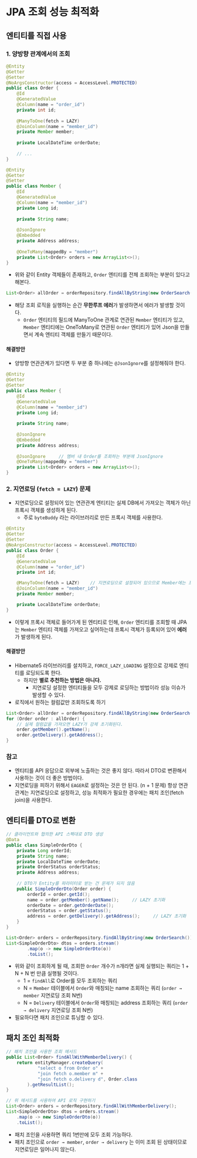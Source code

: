 # JPA 조회 성능 최적화
## 엔티티를 직접 사용
### 1. 양방향 관계에서의 조회
```java
@Entity
@Getter
@Setter
@NoArgsConstructor(access = AccessLevel.PROTECTED)
public class Order {
    @Id 
    @GeneratedValue
    @Column(name = "order_id")
    private int id;
    
    @ManyToOne(fetch = LAZY)
    @JoinColumn(name = "member_id")
    private Member member;
    
    private LocalDateTime orderDate;
    
    // ...
}

@Entity
@Getter
@Setter
public class Member {
    @Id
    @GeneratedValue
    @Column(name = "member_id")
    private Long id;
    
    private String name;
    
    @JsonIgnore
    @Embedded
    private Address address;
    
    @OneToMany(mappedBy = "member")
    private List<Order> orders = new ArrayList<>();
}
```
* 위와 같이 Entity 객체들이 존재하고, `Order` 엔티티를 전체 조회하는 부분이 있다고 해본다.

```java
List<Order> allOrder = orderRepository.findAllByString(new OrderSearch());
```

* 해당 조회 로직을 실행하는 순간 **무한루프 에러**가 발생하면서 에러가 발생할 것이다.
  * `Order` 엔티티의 필드에 ManyToOne 관계로 연관된 `Member` 엔티티가 있고, `Member` 엔티티에는 OneToMany로 연관된 `Order` 엔티티가 있어 Json을 만들면서 계속 엔티티 객체를 만들기 때문이다.

#### 해결방안
* 양방향 연관관계가 있다면 두 부분 중 하나에는 `@JsonIgnore`를 설정해줘야 한다.
```java
@Entity
@Getter
@Setter
public class Member {
    @Id
    @GeneratedValue
    @Column(name = "member_id")
    private Long id;
    
    private String name;
    
    @JsonIgnore
    @Embedded
    private Address address;
    
    @JsonIgnore     // 멤버 내 Order를 조회하는 부분에 JsonIgnore
    @OneToMany(mappedBy = "member")
    private List<Order> orders = new ArrayList<>();
}
```

### 2. 지연로딩 (`fetch = LAZY`) 문제
* 지연로딩으로 설정되어 있는 연관관계 엔티티는 실제 DB에서 가져오는 객체가 아닌 프록시 객체를 생성하게 된다.
  * 주로 `byteBuddy` 라는 라이브러리로 만든 프록시 객체를 사용한다.
```java
@Entity
@Getter
@Setter
@NoArgsConstructor(access = AccessLevel.PROTECTED)
public class Order {
	@Id
	@GeneratedValue
	@Column(name = "order_id")
	private int id;

	@ManyToOne(fetch = LAZY)    // 지연로딩으로 설정되어 있으므로 Member에는 프록시 멤버 객체가 들어간다.
	@JoinColumn(name = "member_id")
	private Member member;

	private LocalDateTime orderDate;
}
```

* 이렇게 프록시 객체로 들어가게 된 엔티티로 인해, `Order` 엔티티를 조회할 때 JPA는 `Member` 엔티티 객체를 가져오고 싶어하는데 프록시 객체가 등록되어 있어 **에러**가 발생하게 된다.

#### 해결방안
* Hibernate5 라이브러리를 설치하고, `FORCE_LAZY_LOADING` 설정으로 강제로 엔티티를 로딩되도록 한다.
  * 하지만 **별로 추천하는 방법은 아니다.**
    * 지연로딩 설정한 엔티티들을 모두 강제로 로딩하는 방법이라 성능 이슈가 발생할 수 있다.
* 로직에서 원하는 컬럼값만 조회하도록 하기
```java
List<Order> allOrder = orderRepository.findAllByString(new OrderSearch());
for (Order order : allOrder) {
	// 실제 컬럼값을 가져오면 LAZY가 강제 초기화된다.
	order.getMember().getName();
	order.getDelivery().getAddress();
}
```

### 참고
* 엔티티를 API 응답으로 외부에 노출하는 것은 좋지 않다. 따라서 DTO로 변환해서 사용하는 것이 더 좋은 방법이다.
* 지연로딩을 피하기 위해서 `EAGER`로 설정하는 것은 안 된다. (n + 1 문제) 항상 연관관계는 지연로딩으로 설정하고, 성능 최적화가 필요한 경우에는 패치 조인(fetch join)을 사용한다.

## 엔티티를 DTO로 변환
```java
// 클라이언트와 협의한 API 스펙대로 DTO 생성
@Data
public class SimpleOrderDto {
    private Long orderId;
    private String name;
    private LocalDateTime orderDate;
    private OrderStatus orderStatus;
    private Address address;
    
    // DTO가 Entity를 파라미터로 받는 건 문제가 되지 않음
    public SimpleOrderDto(Order order) {
        orderId = order.getId();
        name = order.getMember().getName();     // LAZY 초기화
        orderDate = order.getOrderDate();
        orderStatus = order.getStatus();
        address = order.getDelivery().getAddress();     // LAZY 초기화
    }
}
```
```java
List<Order> orders = orderRepository.findAllByString(new OrderSearch());
List<SimpleOrderDto> dtos = orders.stream()
        .map(o -> new SimpleOrderDto(o))
        .toList();
```

* 위와 같이 조회하게 될 때, 조회한 `Order` 개수가 n개라면 실제 실행되는 쿼리는 1 + N + N 번 만큼 실행될 것이다.
  * 1 = `findAll`로 Order를 모두 조회하는 쿼리
  * N = `Member` 테이블에서 `Order`와 매칭되는 name 조회하는 쿼리 (`order → member` 지연로딩 조회 N번)
  * N = `Delivery` 테이블에서 `Order`와 매칭되는 address 조회하는 쿼리 (`order → delivery` 지연로딩 조회 N번)
* 필요하다면 패치 조인으로 튜닝할 수 있다.

## 패치 조인 최적화
```java
// 패치 조인을 사용한 조회 메서드
public List<Order> findAllWithMemberDelivery() {
    return entityManager.createQuery(
            "select o from Order o" +
            "join fetch o.member m" +
            "join fetch o.delivery d", Order.class
        ).getResultList();
}

// 위 메서드를 사용하여 API 로직 구현하기
List<Order> orders = orderRepository.findAllWithMemberDelivery();
List<SimpleOrderDto> dtos = orders.stream()
    .map(o -> new SimpleOrderDto(o))
    .toList();
```

* 패치 조인을 사용하면 쿼리 1번만에 모두 조회 가능하다.
* 패치 조인으로 `order → member`, `order → delivery` 는 이미 조회 된 상태이므로 지연로딩은 일어나지 않는다.

